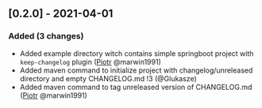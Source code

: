 [0.2.0] - 2021-04-01
--------------------

### Added (3 changes)

- Added example directory witch contains simple springboot project with `keep-changelog`
  plugin ([Piotr](https://github.com/marwin1991) @marwin1991)
- Added maven command to initialize project with changelog/unreleased directory and empty CHANGELOG.md !3 (@Glukasze)
- Added maven command to tag unreleased version of CHANGELOG.md ([Piotr](https://github.com/marwin1991) @marwin1991)


